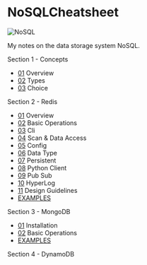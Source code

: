 # NoSQLCheatsheet

![NoSQL](https://img.shields.io/badge/database-NoSQL-brightgreen.svg)

My notes on the data storage system NoSQL.

Section 1 - Concepts

- [01](01/README.md) Overview
- [02](02/README.md) Types
- [03](03/README.md) Choice

Section 2 - Redis

- [01](04/Chapter01.md) Overview
- [02](04/Chapter02.md) Basic Operations
- [03](04/Chapter03.md) Cli
- [04](04/Chapter04.md) Scan & Data Access
- [05](04/Chapter05.md) Config
- [06](04/Chapter06.md) Data Type
- [07](04/Chapter07.md) Persistent
- [08](04/Chapter08.md) Python Client
- [09](04/Chapter09.md) Pub Sub
- [10](04/Chapter10.md) HyperLog
- [11](04/Chapter11.md) Design Guidelines
- [EXAMPLES](04/sources)

Section 3 - MongoDB

- [01](05/Chapter01.md) Installation
- [02](05/Chapter02.md) Basic Operations
- [EXAMPLES](05/sources)

Section 4 - DynamoDB


